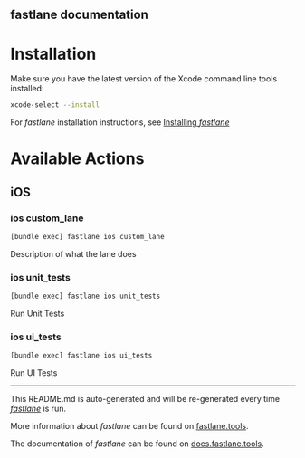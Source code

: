 fastlane documentation
----

# Installation

Make sure you have the latest version of the Xcode command line tools installed:

```sh
xcode-select --install
```

For _fastlane_ installation instructions, see [Installing _fastlane_](https://docs.fastlane.tools/#installing-fastlane)

# Available Actions

## iOS

### ios custom_lane

```sh
[bundle exec] fastlane ios custom_lane
```

Description of what the lane does

### ios unit_tests

```sh
[bundle exec] fastlane ios unit_tests
```

Run Unit Tests

### ios ui_tests

```sh
[bundle exec] fastlane ios ui_tests
```

Run UI Tests

----

This README.md is auto-generated and will be re-generated every time [_fastlane_](https://fastlane.tools) is run.

More information about _fastlane_ can be found on [fastlane.tools](https://fastlane.tools).

The documentation of _fastlane_ can be found on [docs.fastlane.tools](https://docs.fastlane.tools).
